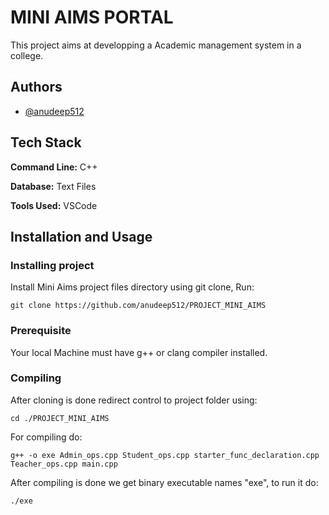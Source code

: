 
# MINI AIMS PORTAL

This project aims at developping a Academic management system in a college.


## Authors

- [@anudeep512](https://www.github.com/anudeep512)


## Tech Stack

**Command Line:** C++

**Database:** Text Files

**Tools Used:** VSCode



## Installation and Usage 

### Installing project

Install Mini Aims project files directory using git clone, Run:

    git clone https://github.com/anudeep512/PROJECT_MINI_AIMS
### Prerequisite

Your local Machine must have g++ or clang compiler installed.

### Compiling

After cloning is done redirect control to project folder using:

    cd ./PROJECT_MINI_AIMS

For compiling do:

    g++ -o exe Admin_ops.cpp Student_ops.cpp starter_func_declaration.cpp Teacher_ops.cpp main.cpp

After compiling is done we get binary executable names "exe", to run it do:

    ./exe

